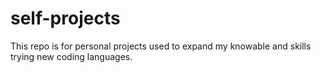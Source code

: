# self-projects
This repo is for personal projects used to expand my knowable and skills trying new coding languages. 
